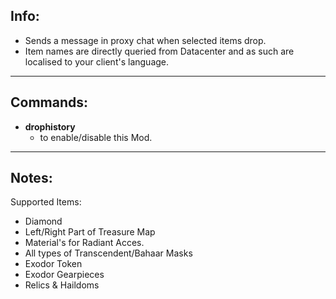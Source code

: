 ## Info:

- Sends a message in proxy chat when selected items drop.
- Item names are directly queried from Datacenter and as such are localised to your client's language.

---

## Commands:

- **drophistory**
  - to enable/disable this Mod.

---

## Notes:

Supported Items:

- Diamond
- Left/Right Part of Treasure Map
- Material's for Radiant Acces.
- All types of Transcendent/Bahaar Masks
- Exodor Token
- Exodor Gearpieces
- Relics & Haildoms
